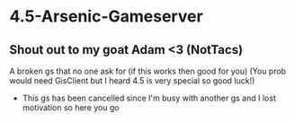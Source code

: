 # 4.5-Arsenic-Gameserver
## Shout out to my goat Adam <3 (NotTacs)
A broken gs that no one ask for (if this works then good for you) (You prob would need GisClient but I heard 4.5 is very special so good luck!) 
- This gs has been cancelled since I'm busy with another gs and I lost motivation so here you go
